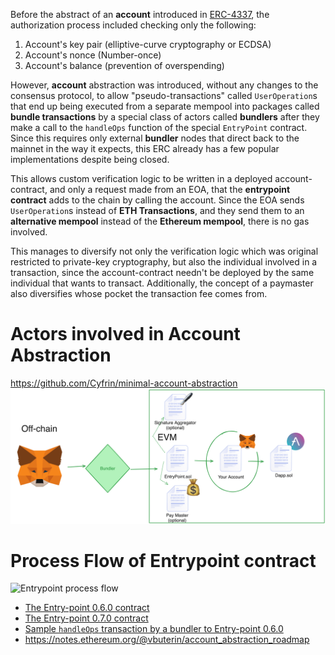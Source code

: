 
Before the abstract of an __account__ introduced in [ERC-4337](https://eips.ethereum.org/EIPS/eip-4337), the authorization process included checking only the following:
1. Account's key pair (elliptive-curve cryptography or ECDSA)
2. Account's nonce (Number-once)
3. Account's balance (prevention of overspending)


However, __account__ abstraction was introduced, without any changes to the consensus protocol, to allow "pseudo-transactions" called `UserOperation`s that end up being executed from a separate mempool into packages called __bundle transactions__ by a special class of actors called __bundlers__ after they make a call to the `handleOps` function of the special `EntryPoint` contract. Since this requires only external **bundler** nodes that direct back to the mainnet in the way it expects, this ERC already has a few popular implementations despite being closed.

This allows custom verification logic to be written in a deployed account-contract, and only a request made from an EOA, that the **entrypoint contract** adds to the chain by calling the account. Since the EOA sends `UserOperation`s instead of **ETH Transactions**, and they send them to an **alternative mempool** instead of the **Ethereum mempool**, there is no gas involved.



This manages to diversify not only the verification logic which was original restricted to private-key cryptography, but also the individual involved in a transaction, since the account-contract needn't be deployed by the same individual that wants to transact. Additionally, the concept of a paymaster also diversifies whose pocket the transaction fee comes from.



# Actors involved in Account Abstraction
<https://github.com/Cyfrin/minimal-account-abstraction>
![Actors involved in Account Abstraction](https://raw.githubusercontent.com/Cyfrin/minimal-account-abstraction/refs/heads/main/img/ethereum/account-abstraction.png)


# Process Flow of Entrypoint contract
![Entrypoint process flow](https://eips.ethereum.org/assets/eip-4337/bundle-seq-pm.svg)


- [The Entry-point 0.6.0 contract](https://etherscan.io/address/0x5FF137D4b0FDCD49DcA30c7CF57E578a026d2789)
- [The Entry-point 0.7.0 contract](https://etherscan.io/address/0x0000000071727de22e5e9d8baf0edac6f37da032)
- [Sample `handleOps` transaction by a bundler to Entry-point 0.6.0](https://etherscan.io/tx/0xf8f53d3f79e15c81c5af5e55bbc590facb7a0f4c66d3f30ecee9f8449f532798)
- <https://notes.ethereum.org/@vbuterin/account_abstraction_roadmap>
